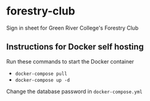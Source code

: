 # forestry-club
Sign in sheet for Green River College's Forestry Club

## Instructions for Docker self hosting
Run these commands to start the Docker container
- `docker-compose pull`
- `docker-compose up -d`

Change the database password in `docker-compose.yml`
